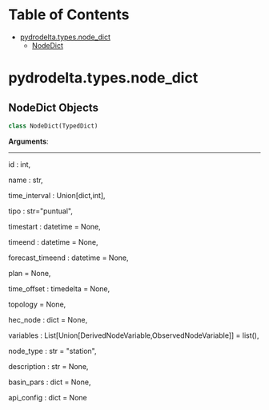 # Table of Contents

* [pydrodelta.types.node\_dict](#pydrodelta.types.node_dict)
  * [NodeDict](#pydrodelta.types.node_dict.NodeDict)

<a id="pydrodelta.types.node_dict"></a>

# pydrodelta.types.node\_dict

<a id="pydrodelta.types.node_dict.NodeDict"></a>

## NodeDict Objects

```python
class NodeDict(TypedDict)
```

**Arguments**:

  -----------
  id : int,
  
  name : str,
  
  time_interval : Union[dict,int],
  
  tipo : str="puntual",
  
  timestart : datetime = None,
  
  timeend : datetime = None,
  
  forecast_timeend : datetime = None,
  
  plan = None,
  
  time_offset : timedelta = None,
  
  topology = None,
  
  hec_node : dict = None,
  
  variables : List[Union[DerivedNodeVariable,ObservedNodeVariable]] = list(),
  
  node_type : str = "station",
  
  description : str = None,
  
  basin_pars : dict = None,
  
  api_config : dict = None

